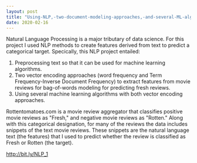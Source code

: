 ```yaml
---
layout: post
title: "Using-NLP,-two-document-modeling-approaches,-and-several-ML-algorithms-to-predict-fresh-movies"
date: 2020-02-16
---
```


Natural Language Processing is a major tributary of data science. For this project I used NLP methods to create features derived from text to predict a categorical target. Specically, this NLP project entailed:

1. Preprocessing text so that it can be used for machine learning algorithms.
2. Two vector encoding approaches (word frequency and Term Frequency-Inverse Document Frequency) to extract features from movie reviews for bag-of-words modeling for predicting fresh reviews.
3. Using several machine learning algorithms with both vector encoding approaches.

Rottentomatoes.com is a movie review aggregator that classifies positive movie reviews as "Fresh," and negative movie reviews as "Rotten." Along with this categorical designation, for many of the reviews the data includes snippets of the text movie reviews. These snippets are the natural language text (the features) that I used to predict whether the review is classified as Fresh or Rotten (the target).

http://bit.ly/NLP_1
